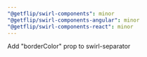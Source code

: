 ```yaml
---
"@getflip/swirl-components": minor
"@getflip/swirl-components-angular": minor
"@getflip/swirl-components-react": minor
---
```


Add "borderColor" prop to swirl-separator
